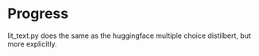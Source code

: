 #  Progress

lit_text.py does the same as the huggingface multiple choice distilbert, but more explicitly.



